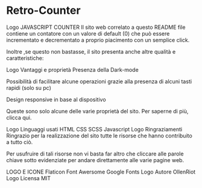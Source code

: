 # Retro-Counter

Logo JAVASCRIPT COUNTER
Il sito web correlato a questo README file contiene un contatore con un valore di default (0) che può essere incrementato e decrementato a proprio piacimento con un semplice click.

Inoltre ,se questo non bastasse, il sito presenta anche altre qualità e caratteristiche:

Logo Vantaggi e proprietà
Presenza della Dark-mode

Possibilità di facilitare alcune operazioni grazie alla presenza di alcuni tasti rapidi (solo su pc)

Design responsive in base al dispositivo

Queste sono solo alcune delle varie proprietà del sito. Per saperne di più, clicca qui.

Logo Linguaggi usati
HTML
CSS
SCSS
Javascript
Logo Ringraziamenti
Ringrazio per la realizzazione del sito tutte le risorse che hanno contribuito a tutto ciò.

Per usufruire di tali risorse non vi basta far altro che cliccare alle parole chiave sotto evidenziate per andare direttamente alle varie pagine web.

LOGO E ICONE
Flaticon
Font Awersome
Google Fonts
Logo Autore
OllenRiot
Logo Licensa
MIT
